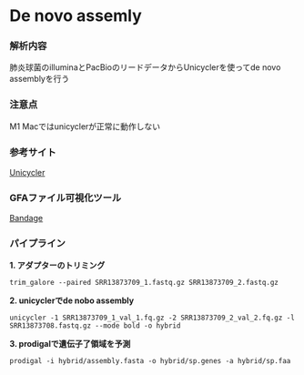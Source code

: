 # De novo assemly

### 解析内容 
肺炎球菌のilluminaとPacBioのリードデータからUnicyclerを使ってde novo assemblyを行う

### 注意点
M1 Macではunicyclerが正常に動作しない

### 参考サイト  
[Unicycler](https://github.com/rrwick/Unicycler)

### GFAファイル可視化ツール
[Bandage](https://rrwick.github.io/Bandage/)


### パイプライン
**1. アダプターのトリミング**   
```
trim_galore --paired SRR13873709_1.fastq.gz SRR13873709_2.fastq.gz
```

**2. unicyclerでde nobo assembly**  
```
unicycler -1 SRR13873709_1_val_1.fq.gz -2 SRR13873709_2_val_2.fq.gz -l SRR13873708.fastq.gz --mode bold -o hybrid
```

**3. prodigalで遺伝子了領域を予測**
```
prodigal -i hybrid/assembly.fasta -o hybrid/sp.genes -a hybrid/sp.faa
```

